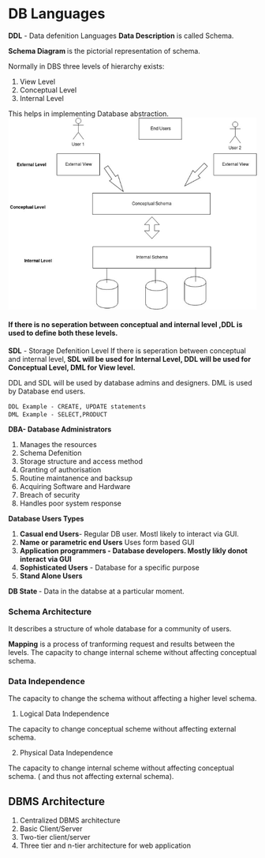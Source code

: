 # DB Languages

<b> DDL</b> - Data defenition Languages 
<b> Data Description</b> is called Schema.

<b> Schema Diagram </b>is the pictorial representation of schema.

Normally in DBS three levels of hierarchy exists:
1. View Level
2. Conceptual Level
3. Internal Level

This helps in implementing Database abstraction.
<img src="Schema_Mapping.jpg"></img>
#### If there is no seperation between conceptual and internal level ,DDL is used to define both these levels.

<b>SDL</b> - Storage Defenition Level
If there is seperation between conceptual and internal level,<b> SDL will be used for Internal Level, DDL will be used for Conceptual Level, DML for View level.</b>

DDL and SDL will be used by database admins and designers.
DML is used by Database end users.
```
DDL Example - CREATE, UPDATE statements
DML Example - SELECT,PRODUCT
```
<b>DBA- Database Administrators </b>
 1. Manages the resources
 2. Schema Defenition
 3. Storage structure and access method
 4. Granting of authorisation
 5. Routine maintanence and backsup
 6. Acquiring Software and Hardware
 7. Breach of security
 8. Handles poor system response

<b>Database Users Types</b>
1. <b>Casual end Users</b>- Regular DB user. Mostl likely to interact via GUI.
2. <b>Name or parametric end Users</b> Uses form based GUI
3. <b>Application programmers - Database developers. Mostly likly donot interact via GUI</b>
4. <b>Sophisticated Users</b> - Database for a specific purpose
5. <b>Stand Alone Users</b> 

<b> DB State </b>- Data in the databse at a particular moment.

### Schema Architecture
 It describes a structure of whole database for a community of users.

 <b>Mapping</b> is a process of tranforming request and results between the levels.
  The capacity to change internal scheme without affecting conceptual schema.

 ### Data Independence
  The capacity to change the schema without affecting a higher level schema.

  1. Logical Data Independence

   The capacity to change conceptual scheme without affecting external schema.

  2. Physical Data Independence

 The capacity to change internal scheme without affecting conceptual schema. ( and thus not affecting external schema).

## DBMS Architecture
1. Centralized DBMS architecture
2. Basic Client/Server
3. Two-tier client/server
4. Three tier and n-tier architecture for web application




